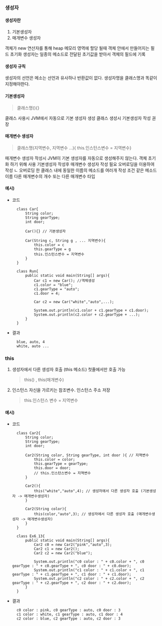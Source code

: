 ### 생성자

#### 생성자란

1. 기본생성자
2. 매개변수 생성자

객체가 new 연산자를 통해 heap 메모리 영역에 할당 될때
객체 안에서 만들어지는 필드 초기화
생성자는 일종의 메소드로 전달된 초기값을 받아서 객체의 필드에 기록

#### 생성자 규칙

생성자의 선언은 메소는 선언과 유사하나 반환값이 없다.
생성자명을 클래스명과 똑같이 지정해야한다.

#### 기본생성자

> 클래스명(){}

클래스 사용시 JVM에서 자동으로 기본 생성자 생성
클래스 생성시 기본생성자 작성 권장

#### 매개변수 생성자

> 클래스명(지역변수, 지역변수 ...){ this.인스턴스변수 = 지역변수}

매개변수 생성자 작성시 JVM이 기본 생성자를 자동으로 생성해주지 않는다.
객체 초기화 하기 위해 사용
기본생성자 작성후 매개변수 생성자 작성 필요
오버로딩을 이용하여 작성
ㄴ 오버로딩
한 클래스 내에 동일한 이름의 메소드를 여러개 작성
조건
같은 메소드 이름
다른 매개변수의 개수 또는 다른 매개변수 타입

#### 예시)

- 코드

        class Car{
            String color;
            String gearType;
            int door;

            Car(){} // 기본생성자

            Car(String c, String g , ... 지역변수){
                this.color = c
                this.gearType = g
                this.인스턴스변수 = 지역변수
            }
        }

        class Run{
            public static void main(String[] args){
                Car c1 = new Car(); //객체생성
                c1.color = "blue";
                c1.gearType = "auto";
                c1.door = 4;

                Car c2 = new Car("white","auto",...);

                System.out.println(c1.color + c1.gearType + c1.door);
                System.out.println(c2.color + c2.gearType + ...);
            }
        }

- 결과

        blue, auto, 4
        white, auto ...

### this

1. 생성자에서 다른 생성자 호출 (this 메소드)
   첫줄에서만 호출 가능
   > this() , this(매개변수)
2. 인스턴스 자신을 가르키는 참조변수. 인스턴스 주소 저장
   > this.인스턴스 변수 = 지역변수

#### 예시)

- 코드

        class Car2{
            String color;
            String gearType;
            int door;

            Car2(String color, String gearType, int door ){ // 지역변수
                this.color = color;
                this.gearType = gearType;
                this.door = door;
                // this.인스턴스변수 = 지역변수
            }

            Car2(){
                this("white","auto",4); // 생성자에서 다른 생성자 호출 (기본생성자 -> 매개변수생성자)
            }

            Car2(String color){
                this(color,"auto",3); // 생성자에서 다른 생성자 호출 (매개변수생성자 -> 매개변수생성자)
            }
        }

        class Ex6_13{
            public static void main(String[] args){
                Car2 c0 = new Car2("pink","auto",3);
                Car2 c1 = new Car2();
                Car2 c2 = new Car2("blue");

                System.out.println("c0 color : " + c0.color + ", c0 gearType : " + c0.gearType + ", c0 door : " + c0.door);
                System.out.println("c1 color : " + c1.color + ", c1 gearType : " + c1.gearType + ", c1 door : " + c1.door);
                System.out.println("c2 color : " + c2.color + ", c2 gearType : " + c2.gearType + ", c2 door : " + c2.door);
            }
        }

- 결과

        c0 color : pink, c0 gearType : auto, c0 door : 3
        c1 color : white, c1 gearType : auto, c1 door : 4
        c2 color : blue, c2 gearType : auto, c2 door : 3
